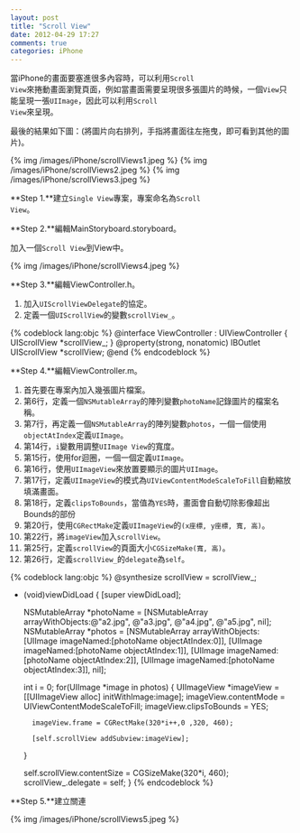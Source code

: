 ```yaml
---
layout: post
title: "Scroll View"
date: 2012-04-29 17:27
comments: true
categories: iPhone
---
```

當iPhone的畫面要塞進很多內容時，可以利用<code>Scroll View</code>來捲動畫面瀏覽頁面，例如當畫面需要呈現很多張圖片的時候，一個<code>View</code>只能呈現一張<code>UIImage</code>，因此可以利用<code>Scroll View</code>來呈現。

最後的結果如下圖：(將圖片向右排列，手指將畫面往左拖曳，即可看到其他的圖片)。

{% img /images/iPhone/scrollViews1.jpeg %}
{% img /images/iPhone/scrollViews2.jpeg %}
{% img /images/iPhone/scrollViews3.jpeg %}

<!-- more -->

**Step 1.**建立<code>Single View</code>專案，專案命名為<code>Scroll View</code>。

**Step 2.**編輯MainStoryboard.storyboard。

加入一個<code>Scroll View</code>到View中。

{% img /images/iPhone/scrollViews4.jpeg %}

**Step 3.**編輯ViewController.h。

<ol>
	<li>加入<code>UIScrollViewDelegate</code>的協定。</li>
	<li>定義一個<code>UIScrollView</code>的變數<code>scrollView_</code>。</li>
</ol>

{% codeblock lang:objc %}
@interface ViewController : UIViewController<UIScrollViewDelegate>
{
    UIScrollView *scrollView_;
}
@property(strong, nonatomic) IBOutlet UIScrollView *scrollView;
@end
{% endcodeblock %}

**Step 4.**編輯ViewController.m。

<ol>
	<li>首先要在專案內加入幾張圖片檔案。</li>
	<li>第6行，定義一個<code>NSMutableArray</code>的陣列變數<code>photoName</code>記錄圖片的檔案名稱。</li>
	<li>第7行，再定義一個<code>NSMutableArray</code>的陣列變數<code>photos</code>，一個一個使用<code>objectAtIndex</code>定義<code>UIImage</code>。</li>
	<li>第14行，<code>i</code>變數用調整<code>UIImage View</code>的寬度。</li>
	<li>第15行，使用for迴圈，一個一個定義<code>UIImage</code>。</li>
	<li>第16行，使用<code>UIImageView</code>來放置要顯示的圖片<code>UIImage</code>。</li>
	<li>第17行，定義<code>UIImageView</code>的模式為<code>UIViewContentModeScaleToFill</code>自動縮放填滿畫面。</li>
	<li>第18行，定義<code>clipsToBounds</code>，當值為<code>YES</code>時，畫面會自動切除影像超出Bounds的部份</li>
	<li>第20行，使用<code>CGRectMake</code>定義<code>UIImageView</code>的<code>(x座標, y座標, 寬, 高)</code>。</li>
	<li>第22行，將<code>imageView</code>加入<code>scrollView</code>。</li>
	<li>第25行，定義<code>scrollView</code>的頁面大小<code>CGSizeMake(寬, 高)</code>。</li>
	<li>第26行，定義<code>scrollView_</code>的<code>delegate</code>為<code>self</code>。</li>
</ol>

{% codeblock lang:objc %}
@synthesize scrollView = scrollView_;
- (void)viewDidLoad
{
    [super viewDidLoad];
    
    NSMutableArray *photoName = [NSMutableArray arrayWithObjects:@"a2.jpg", @"a3.jpg", @"a4.jpg", @"a5.jpg", nil];
    NSMutableArray *photos = [NSMutableArray arrayWithObjects:
                                [UIImage imageNamed:[photoName objectAtIndex:0]],
                                [UIImage imageNamed:[photoName objectAtIndex:1]],
                                [UIImage imageNamed:[photoName objectAtIndex:2]],
                                [UIImage imageNamed:[photoName objectAtIndex:3]],
                                nil];
    
    int i = 0;
    for(UIImage *image in photos) {
        UIImageView *imageView = [[UIImageView alloc] initWithImage:image];
        imageView.contentMode = UIViewContentModeScaleToFill;
        imageView.clipsToBounds = YES;
        
        imageView.frame = CGRectMake(320*i++,0 ,320, 460);
        
        [self.scrollView addSubview:imageView];
    }
    
    self.scrollView.contentSize = CGSizeMake(320*i, 460);
    scrollView_.delegate = self;
}
{% endcodeblock %}

**Step 5.**建立關連

{% img /images/iPhone/scrollViews5.jpeg %}